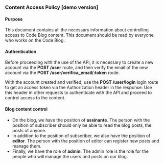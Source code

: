 ### Content Access Policy [demo version]

#### Purpose
This document contains all the necessary information about controlling access to Code Blog content.
This document should be read by everyone who works on the Code Blog.

#### Authentication
Before proceeding with the use of the API, it is necessary to create a new account via the <strong>POST /user</strong> route, and then verify the email of the new account via the <strong>POST /user/verifica_email/:token</strong> route.

With the account created and verified, use the <strong>POST /user/login</strong> login route to get an access token via the Authorization header in the response. Use this header in other requests to authenticate with the API and proceed to control access to the content.

#### Blog content control
- On the blog, we have the position of <strong>assinante</strong>. The person with the position of subscriber should only be able to read the blog posts, the posts of anyone.
- In addition to the position of subscriber, we also have the position of <strong>editor</strong>. The person with the position of editor can register new posts and manage them.
- Finally, we have the role of <strong>admin</strong>. The admin role is the role for the people who will manage the users and posts on our blog.
